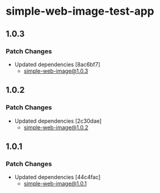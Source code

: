 # simple-web-image-test-app

## 1.0.3

### Patch Changes

- Updated dependencies [8ac6bf7]
  - simple-web-image@1.0.3

## 1.0.2

### Patch Changes

- Updated dependencies [2c30dae]
  - simple-web-image@1.0.2

## 1.0.1

### Patch Changes

- Updated dependencies [44c4fac]
  - simple-web-image@1.0.1

